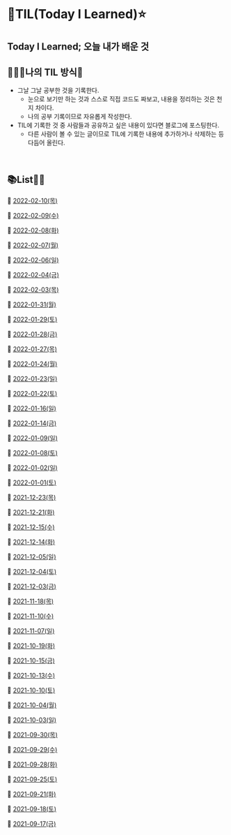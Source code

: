 # 🌈TIL(Today I Learned)⭐️


## Today I Learned; 오늘 내가 배운 것

## 🙆🏻‍♀️나의 TIL 방식🦜

- 그날 그날 공부한 것을 기록한다.
    - 눈으로 보기만 하는 것과 스스로 직접 코드도 짜보고, 내용을 정리하는 것은 천지 차이다.
    - 나의 공부 기록이므로 자유롭게 작성한다.
- TIL에 기록한 것 중 사람들과 공유하고 싶은 내용이 있다면 블로그에 포스팅한다.
    - 다른 사람이 볼 수 있는 글이므로 TIL에 기록한 내용에 추가하거나 삭제하는 등 다듬어 올린다.

<br/>

## 📚List🏃‍♀️
🖤 [2022-02-10(목)](https://github.com/kimchowon/TIL/blob/main/2022/02/2022-02-10-%EB%AA%A9.md)

🖤 [2022-02-09(수)](https://github.com/kimchowon/TIL/blob/main/2022/02/2022-02-09-%EC%88%98.md)

🖤 [2022-02-08(화)](https://github.com/kimchowon/TIL/blob/main/2022/02/2022-02-08-%ED%99%94.md)

🖤 [2022-02-07(월)](https://github.com/kimchowon/TIL/blob/main/2022/02/2022-02-07-%EC%9B%94.md)

🖤 [2022-02-06(일)](https://github.com/kimchowon/TIL/blob/main/2022/02/2022-02-06-%EC%9D%BC.md)

🖤 [2022-02-04(금)](https://github.com/kimchowon/TIL/blob/main/2022/02/2022-02-04-%EA%B8%88.md)

🖤 [2022-02-03(목)](https://github.com/kimchowon/TIL/blob/main/2022/02/2022-02-03-%EB%AA%A9.md)

🖤 [2022-01-31(월)](https://github.com/kimchowon/TIL/blob/main/2022/01/2022-01-31-%EC%9B%94.md)

🖤 [2022-01-29(토)](https://github.com/kimchowon/TIL/blob/main/2022/01/2022-01-29-%ED%86%A0.md)

🖤 [2022-01-28(금)](https://github.com/kimchowon/TIL/blob/main/2022/01/2022-01-28-%EA%B8%88.md)

🖤 [2022-01-27(목)](https://github.com/kimchowon/TIL/blob/main/2022/01/2022-01-27-%EB%AA%A9.md)

🖤 [2022-01-24(월)](https://github.com/kimchowon/TIL/blob/main/2022/2022-01-24-%EC%9B%94.md)

🖤 [2022-01-23(일)](https://github.com/kimchowon/TIL/blob/main/2022/2022-01-23-%EC%9D%BC.md)

🖤 [2022-01-22(토)](https://github.com/kimchowon/TIL/blob/main/2022/2022-01-22-%ED%86%A0.md)

🖤 [2022-01-16(일)](https://github.com/kimchowon/TIL/blob/main/2022/2022-01-16-%EC%9D%BC.md)

🖤 [2022-01-14(금)](https://github.com/kimchowon/TIL/blob/main/2022/2022-01-14-%EA%B8%88.md)

🖤 [2022-01-09(일)](https://github.com/kimchowon/TIL/blob/main/2022/2022-01-09-%EC%9D%BC.md)

🖤 [2022-01-08(토)](https://github.com/kimchowon/TIL/blob/main/2022/2022-01-08-%ED%86%A0.md)

🖤 [2022-01-02(일)](https://github.com/kimchowon/TIL/blob/main/2022/2022-01-02-%EC%9D%BC.md)

🖤 [2022-01-01(토)](https://github.com/kimchowon/TIL/blob/main/2022/2022-01-01-%ED%86%A0.md)

🖤 [2021-12-23(목)](https://github.com/kimchowon/TIL/blob/main/2021/12/2021-12-23-%EB%AA%A9.md)

🖤 [2021-12-21(화)](https://github.com/kimchowon/TIL/blob/main/2021/12/2021-12-21-%ED%99%94.md)

🖤 [2021-12-15(수)](https://github.com/kimchowon/TIL/blob/main/2021/12/2021-12-15-%EC%88%98.md)

🖤 [2021-12-14(화)](https://github.com/kimchowon/TIL/blob/main/2021/12/2021-12-14-%ED%99%94.md)

🖤 [2021-12-05(일)](https://github.com/kimchowon/TIL/blob/main/2021/12/2021-12-05-%EC%9D%BC.md)

🖤 [2021-12-04(토)](https://github.com/kimchowon/TIL/blob/main/2021/12/2021-12-04-%ED%86%A0.md)

🖤 [2021-12-03(금)](https://github.com/kimchowon/TIL/blob/main/2021/12/2021-12-03-%EA%B8%88.md)

🖤 [2021-11-18(목)](https://github.com/kimchowon/TIL/blob/main/2021/11/2021-11-18-%EB%AA%A9.md)

🖤 [2021-11-10(수)](https://github.com/kimchowon/TIL/blob/main/2021/11/2021-11-10-%EC%88%98.md)

🖤 [2021-11-07(일)](https://github.com/kimchowon/TIL/blob/main/2021/11/2021-11-07-%EC%9D%BC.md)

🖤 [2021-10-19(화)](https://github.com/kimchowon/TIL/blob/main/2021/10/2021-10-19-%ED%99%94.md)

🖤 [2021-10-15(금)](https://github.com/kimchowon/TIL/blob/main/2021/10/2021-10-15-%EA%B8%88.md)

🖤 [2021-10-13(수)](https://github.com/kimchowon/TIL/blob/main/2021/10/2021-10-13-%EC%88%98.md)

🖤 [2021-10-10(토)](https://github.com/kimchowon/TIL/blob/main/2021/10/2021-10-10-%ED%86%A0.md)

🖤 [2021-10-04(월)](https://github.com/kimchowon/TIL/blob/main/2021/10/2021-10-04-%EC%9B%94.md)

🖤 [2021-10-03(일)](https://github.com/kimchowon/TIL/blob/main/2021/10/2021-10-03-%EC%9D%BC.md)

🖤 [2021-09-30(목)](https://github.com/kimchowon/TIL/blob/main/2021/09/2021-09-30-%EB%AA%A9.md)

🖤 [2021-09-29(수)](https://github.com/kimchowon/TIL/blob/main/2021/09/2021-09-29-%EC%88%98.md)

🖤 [2021-09-28(화)](https://github.com/kimchowon/TIL/blob/main/2021/09/2021-09-28-%ED%99%94.md)

🖤 [2021-09-25(토)](https://github.com/kimchowon/TIL/blob/main/2021/09/2021-09-25-%ED%86%A0.md)

🖤 [2021-09-21(화)](https://github.com/kimchowon/TIL/blob/main/2021/09/2021-09-21-%ED%99%94.md)

🖤 [2021-09-18(토)](https://github.com/kimchowon/TIL/blob/main/2021/09/2021-09-18-%ED%86%A0.md)

🖤 [2021-09-17(금)](https://github.com/kimchowon/TIL/blob/main/2021/09/2021-09-17-%EA%B8%88.md)

